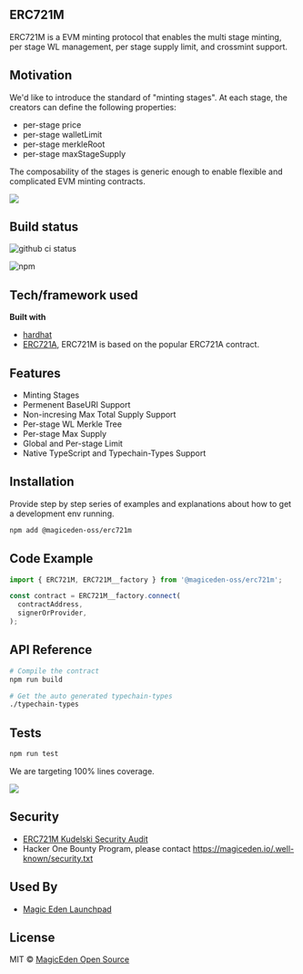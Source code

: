 ## ERC721M

ERC721M is a EVM minting protocol that enables the multi stage minting, per stage WL management, per stage supply limit, and crossmint support.

## Motivation

We'd like to introduce the standard of "minting stages". At each stage, the creators can define the following properties:

- per-stage price
- per-stage walletLimit
- per-stage merkleRoot
- per-stage maxStageSupply

The composability of the stages is generic enough to enable flexible and complicated EVM minting contracts.

![](https://bafkreid7sfgi5tycdvbdtobl3mqnwjlrlawdgioaj6vxvtcmmda74doh7q.ipfs.nftstorage.link/)


## Build status
![github ci status](https://github.com/magiceden-oss/erc721m/actions/workflows/ci.yml/badge.svg?branch=main)

![npm](https://img.shields.io/npm/v/@magiceden-oss/erc721m?color=green)


## Tech/framework used

<b>Built with</b>
- [hardhat](https://hardhat.org)
- [ERC721A](https://github.com/chiru-labs/ERC721A), ERC721M is based on the popular ERC721A contract.

## Features

- Minting Stages
- Permenent BaseURI Support
- Non-incresing Max Total Supply Support
- Per-stage WL Merkle Tree
- Per-stage Max Supply
- Global and Per-stage Limit
- Native TypeScript and Typechain-Types Support

## Installation
Provide step by step series of examples and explanations about how to get a development env running.


```bash
npm add @magiceden-oss/erc721m
```

## Code Example

```typescript
import { ERC721M, ERC721M__factory } from '@magiceden-oss/erc721m';

const contract = ERC721M__factory.connect(
  contractAddress,
  signerOrProvider,
);
```

## API Reference

```bash
# Compile the contract
npm run build

# Get the auto generated typechain-types
./typechain-types
```

## Tests

```bash
npm run test
```

We are targeting 100% lines coverage.

![](https://bafkreic3dyzp5i2fi7co2fekkbgmyxgv342irjy5zfiuhvjqic6fuu53ju.ipfs.nftstorage.link/)

## Security
- [ERC721M Kudelski Security Audit](./docs/AUDIT-PUBLIC-RELEASE-MagicEden-ERC721M1.pdf)
- Hacker One Bounty Program, please contact https://magiceden.io/.well-known/security.txt

## Used By

- [Magic Eden Launchpad](https://magiceden.io/launchpad/about)

## License

MIT © [MagicEden Open Source](https://github.com/magiceden-oss)
